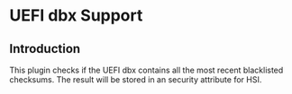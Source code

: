 UEFI dbx Support
================

Introduction
------------

This plugin checks if the UEFI dbx contains all the most recent blacklisted
checksums. The result will be stored in an security attribute for HSI.

